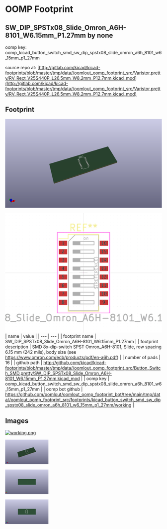 # OOMP Footprint  
## SW_DIP_SPSTx08_Slide_Omron_A6H-8101_W6.15mm_P1.27mm  by none  
  
oomp key: oomp_kicad_button_switch_smd_sw_dip_spstx08_slide_omron_a6h_8101_w6_15mm_p1_27mm  
  
source repo at: [http://gitlab.com/kicad/kicad-footprints/blob/master/tmp/data//oomlout_oomp_footprint_src/Varistor.pretty/RV_Rect_V25S440P_L26.5mm_W8.2mm_P12.7mm.kicad_mod](http://gitlab.com/kicad/kicad-footprints/blob/master/tmp/data//oomlout_oomp_footprint_src/Varistor.pretty/RV_Rect_V25S440P_L26.5mm_W8.2mm_P12.7mm.kicad_mod)  
## Footprint  
  
[![working_kicad_pcb_3d.png](working_kicad_pcb_3d_600.png)](working_kicad_pcb_3d.png)  
  
[![working.png](working_600.png)](working.png)  
| name | value | 
| --- | --- | 
| footprint name | SW_DIP_SPSTx08_Slide_Omron_A6H-8101_W6.15mm_P1.27mm | 
| footprint description | SMD 8x-dip-switch SPST Omron_A6H-8101, Slide, row spacing 6.15 mm (242 mils), body size  (see https://www.omron.com/ecb/products/pdf/en-a6h.pdf) | 
| number of pads | 16 | 
| github path | http://github.com/kicad/kicad-footprints/blob/master/tmp/data//oomlout_oomp_footprint_src/Button_Switch_SMD.pretty/SW_DIP_SPSTx08_Slide_Omron_A6H-8101_W6.15mm_P1.27mm.kicad_mod | 
| oomp key | oomp_kicad_button_switch_smd_sw_dip_spstx08_slide_omron_a6h_8101_w6_15mm_p1_27mm | 
| oomp bot github | https://github.com/oomlout/oomlout_oomp_footprint_bot/tree/main/tmp/data//oomlout_oomp_footprint_src/footprints/kicad_button_switch_smd_sw_dip_spstx08_slide_omron_a6h_8101_w6_15mm_p1_27mm/working | 
## Images  
  
[![working.png](working_140.png)](working.png)  
  
[![working_kicad_pcb_3d.png](working_kicad_pcb_3d_140.png)](working_kicad_pcb_3d.png)  
  
[![working_kicad_pcb_3d_back.png](working_kicad_pcb_3d_back_140.png)](working_kicad_pcb_3d_back.png)  
  
[![working_kicad_pcb_3d_front.png](working_kicad_pcb_3d_front_140.png)](working_kicad_pcb_3d_front.png)  
